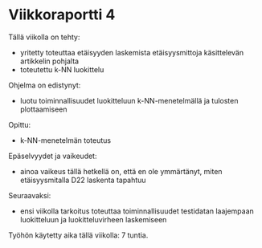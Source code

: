 # Viikkoraportti 4

Tällä viikolla on tehty:
- yritetty toteuttaa etäisyyden laskemista etäisyysmittoja käsittelevän artikkelin pohjalta
- toteutettu k-NN luokittelu

Ohjelma on edistynyt:
- luotu toiminnallisuudet luokitteluun k-NN-menetelmällä ja tulosten plottaamiseen 

Opittu:
- k-NN-menetelmän toteutus

Epäselvyydet ja vaikeudet:
- ainoa vaikeus tällä hetkellä on, että en ole ymmärtänyt, miten etäisyysmitalla D22 laskenta tapahtuu

Seuraavaksi:
- ensi viikolla tarkoitus toteuttaa toiminnallisuudet testidatan laajempaan luokitteluun ja luokitteluvirheen laskemiseen

Työhön käytetty aika tällä viikolla: 7 tuntia.
